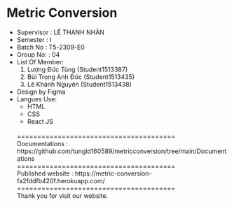 # Metric Conversion

- Supervisor : LÊ THANH NHÂN
- Semester : I
- Batch No : T5-2309-E0
- Group No: : 04
- List Of Member:
  1.  Lượng Đức Tùng (Student1513387)
  2.  Bùi Trọng Anh Đức (Student1513435)
  3.  Lê Khánh Nguyên (Student1513438)
- Design by Figma
- Langues Use:
  + HTML
  + CSS
  + React JS
  <br>
  =======================================<br>
  Documentations : https://github.com/tungld160589/metricconversion/tree/main/Documentations <br>
  =======================================<br>
  Published website : https://metric-conversion-fa2fddfb420f.herokuapp.com/ <br>
  =======================================<br>
  Thank you for visit our website.
